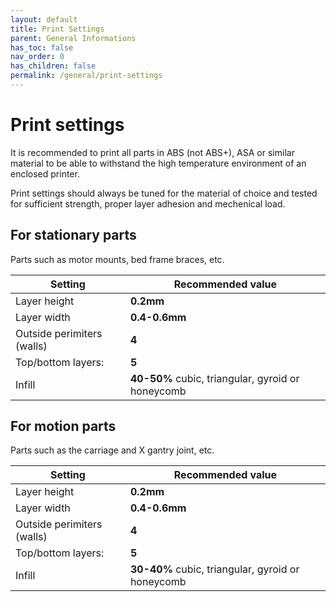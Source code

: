 ```yaml
---
layout: default
title: Print Settings
parent: General Informations
has_toc: false
nav_order: 0
has_children: false
permalink: /general/print-settings
---
```


# Print settings

It is recommended to print all parts in ABS (not ABS+), ASA or similar material to be able to withstand
the high temperature environment of an enclosed printer.

Print settings should always be tuned for the material of choice and tested for sufficient strength,
proper layer adhesion and mechenical load.

## For stationary parts

Parts such as motor mounts, bed frame braces, etc.

| Setting                    | Recommended value                     |
|----------------------------|---------------------------------------|
| Layer height               | **0.2mm**                             |
| Layer width                | **0.4-0.6mm**                         |
| Outside perimiters (walls) | **4**                                 |
| Top/bottom layers:         | **5**                                 |
| Infill                     | **40-50%** cubic, triangular, gyroid or honeycomb |

## For motion parts

Parts such as the carriage and X gantry joint, etc.

| Setting                    | Recommended value                     |
|----------------------------|---------------------------------------|
| Layer height               | **0.2mm**                             |
| Layer width                | **0.4-0.6mm**                         |
| Outside perimiters (walls) | **4**                                 |
| Top/bottom layers:         | **5**                                 |
| Infill                     | **30-40%** cubic, triangular, gyroid or honeycomb |
